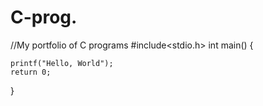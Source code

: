 # C-prog.
//My portfolio of C programs
#include<stdio.h>
int main()
{

    printf("Hello, World");
    return 0;
}
